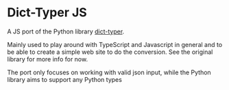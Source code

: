 # Dict-Typer JS

A JS port of the Python library [dict-typer](https://github.com/ikornaselur/dict-typer).

Mainly used to play around with TypeScript and Javascript in general and to be
able to create a simple web site to do the conversion. See the original library
for more info for now.

The port only focuses on working with valid json input, while the Python
library aims to support any Python types
